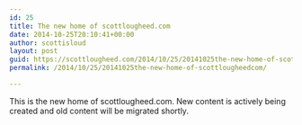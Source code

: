```yaml
---
id: 25
title: The new home of scottlougheed.com
date: 2014-10-25T20:10:41+00:00
author: scottisloud
layout: post
guid: https://scottlougheed.com/2014/10/25/20141025the-new-home-of-scottlougheedcom/
permalink: /2014/10/25/20141025the-new-home-of-scottlougheedcom/

---
```

This is the new home of scottlougheed.com. New content is actively being created and old content will be migrated shortly.&nbsp;
